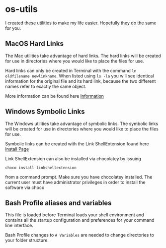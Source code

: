 # os-utils
I created these utilities to make my life easier. Hopefully they do the same for you.

## MacOS Hard Links
The Mac utilities take advantage of hard links. The hard links will be created for use in directories where you would like to place the files for use.

Hard links can only be created in Terminal with the command `ln oldfilename newlinkname`.
When listed using `ls -la` you will see identical information for the original file and its hard link, because the two different names refer to exactly the same object.

More information can be found here [Information](https://eclecticlight.co/2019/01/05/aliases-hard-links-symlinks-and-copies-in-mojaves-apfs/)

## Windows Symbolic Links
The Windows utilities take advantage of symbolic links. The symbolic links will be created for use in directories where you would like to place the files for use.

Symbolic links can be created with the Link ShellExtension found here [Install Page](https://schinagl.priv.at/nt/hardlinkshellext/linkshellextension.html)

Link ShellExtension can also be installed via chocolatey by issuing

`choco install linkshellextension`

from a command prompt. Make sure you have chocolatey installed. The current user must have administrator privileges in order to install the software via choco


## Bash Profile aliases and variables
This file is loaded before Terminal loads your shell environment and contains all the startup configuration and preferences for your command line interface.

Bash Profile changes to `# Variables` are needed to change directories to your folder structure.
